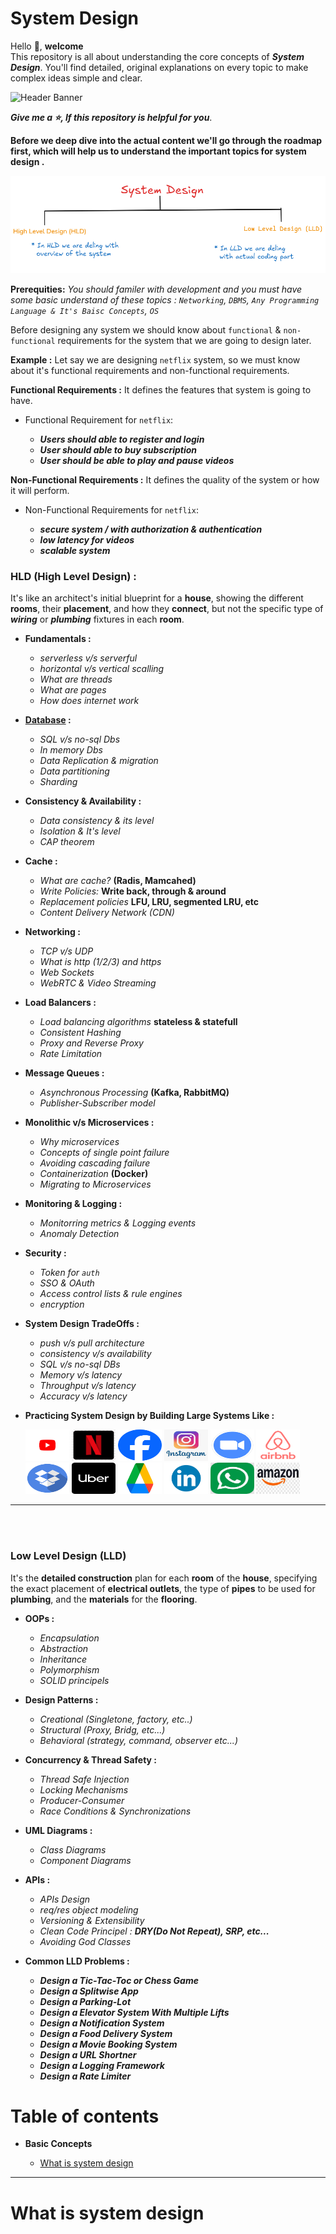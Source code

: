 # System Design  

Hello 👋, **welcome**  
 This repository is all about understanding the core concepts of ***System Design***. You'll find detailed, original explanations on every topic to make complex ideas simple and clear.


![Header Banner](./images/system_design_banner.png)

**_Give me a ⭐, If this repository is helpful for you_**.

**Before we deep dive into the actual content we'll go through the roadmap first, which will help us to understand the important topics for system design .**  

![system design roadmap](./images/system_design_roadmap.png)

**Prerequities:**  _You should familer with development and you must have some basic understand of these topics : `Networking`, `DBMS`, `Any Programming Language & It's Baisc Concepts`, `OS`_  

Before designing any system we should know about `functional` & `non-functional` requirements for the system that we are going to design later.  

**Example :** Let say we are designing `netflix` system, so we must know about it's functional requirements and non-functional requirements.  

**Functional Requirements :** It defines the features that system is going to have.  
-    Functional Requirement for `netflix`:  

     -    ***Users should able to register and login***
     -    ***User should able to buy subscription***
     -    ***User should be able to play and pause videos*** 


**Non-Functional Requirements :** It defines the quality of the system or how it will perform.
-    Non-Functional Requirements for `netflix`:  

     -    ***secure system / with authorization & authentication***
     -    ***low latency for videos***
     -    ***scalable system***


### HLD (High Level Design) :  

It's like an architect's initial blueprint for a **house**, showing the different **rooms**, their **placement**, and how they **connect**, but not the specific type of ***wiring*** or ***plumbing*** fixtures in each **room**.

-    **Fundamentals :**  

     -    _serverless v/s serverful_
     -    _horizontal v/s vertical scalling_
     -    _What are threads_
     -    _What are pages_
     -    _How does internet work_  

-    **[Database](https://github.com/Afzal14786/SQL) :**  

     -    _SQL v/s no-sql Dbs_
     -    _In memory Dbs_
     -    _Data Replication & migration_
     -    _Data partitioning_
     -    _Sharding_

-    **Consistency & Availability :**

     -    _Data consistency & its level_
     -    _Isolation & It's level_
     -    _CAP theorem_

-    **Cache :**

     -    _What are cache?_ **(Radis, Mamcahed)**
     -    _Write Policies:_ **Write back, through & around**  
     -    _Replacement policies_ **LFU, LRU, segmented LRU, etc**
     -    _Content Delivery Network (CDN)_

-    **Networking :**

     -    _TCP v/s UDP_
     -    _What is http (1/2/3) and https_
     -    _Web Sockets_
     -    _WebRTC & Video Streaming_

-    **Load Balancers :**

     -    _Load balancing algorithms_ **stateless & statefull**
     -    _Consistent Hashing_
     -    _Proxy and Reverse Proxy_
     -    _Rate Limitation_

-    **Message Queues :**

     -    _Asynchronous Processing_ **(Kafka, RabbitMQ)**
     -    _Publisher-Subscriber model_

-    **Monolithic v/s Microservices :**

     -    _Why microservices_
     -    _Concepts of single point failure_
     -    _Avoiding cascading failure_
     -    _Containerization_ **(Docker)**
     -    _Migrating to Microservices_

-    **Monitoring & Logging :**

     -    _Monitorring metrics & Logging events_
     -    _Anomaly Detection_

-    **Security :**  

     -    _Token for `auth`_
     -    _SSO & OAuth_
     -    _Access control lists & rule engines_
     -    _encryption_

-    **System Design TradeOffs :**

     -    _push v/s pull architecture_
     -    _consistency v/s availability_
     -    _SQL v/s no-sql DBs_
     -    _Memory v/s latency_
     -    _Throughput v/s latency_
     -    _Accuracy v/s latency_

-    **Practicing System Design by Building Large Systems Like :**

      <img src="./images/system_icons/youtube.png" alt="you tube logo" height = 50px width=70px> <img src="./images/system_icons/netflix.png" alt="netflix logo" height = 50px width=70px> <img src="./images/system_icons/facebook.png" alt="facebook logo" height = 50px width=70px> <img src="./images/system_icons/instagram.jpeg" alt="instagram logo" height = 50px width=70px> <img src="./images/system_icons/zoom.png" alt="zoom logo" height = 50px width=70px> <img src="./images/system_icons/airbnb.png" alt="airbnb logo" height = 50px width=70px> <img src="./images/system_icons/dropbox.png" alt="dropbox logo" height = 50px width=70px> <img src="./images/system_icons/uber.png" alt="uber logo" height = 50px width=70px> <img src="./images/system_icons/googledrive.png" alt="google drive logo" height = 50px width=70px> <img src="./images/system_icons/linkedin.png" alt="linked-in logo" height = 50px width=70px> <img src="./images/system_icons/whatsapp.jpg" alt="uber logo" height = 50px width=70px> <img src="./images/system_icons/amazon.jpeg" alt="amazon logo" height = 50px width=70px> 

****
<br/>
<br/>

### Low Level Design (LLD)  
It's the **detailed construction** plan for each **room** of the **house**, specifying the exact placement of **electrical outlets**, the type of **pipes** to be used for **plumbing**, and the **materials** for the **flooring**.  

-    **OOPs :**

     -    _Encapsulation_
     -    _Abstraction_
     -    _Inheritance_
     -    _Polymorphism_
     -    _SOLID principels_

-    **Design Patterns :**

     -    _Creational (Singletone, factory, etc..)_
     -    _Structural (Proxy, Bridg, etc...)_
     -    _Behavioral (strategy, command, observer etc...)_

-    **Concurrency & Thread Safety :**

     -    _Thread Safe Injection_
     -    _Locking Mechanisms_
     -    _Producer-Consumer_
     -    _Race Conditions & Synchronizations_

-    **UML Diagrams :**

     -    _Class Diagrams_
     -    _Component Diagrams_

-    **APIs :**

     -    _APIs Design_
     -    _req/res object modeling_
     -    _Versioning & Extensibility_
     -    _Clean Code Principel : **DRY(Do Not Repeat), SRP, etc...**_
     -    _Avoiding God Classes_

-    **Common LLD Problems :**

     -    ***Design a Tic-Tac-Toc or Chess Game***
     -    ***Design a Splitwise App***
     -    ***Design a Parking-Lot***
     -    ***Design a Elevator System With Multiple Lifts***
     -    ***Design a Notification System***
     -    ***Design a Food Delivery System***
     -    ***Design a Movie Booking System***
     -    ***Design a URL Shortner***
     -    ***Design a Logging Framework***
     -    ***Design a Rate Limiter***


# Table of contents  

-    **Basic Concepts**  

     -    [What is system design](#what-is-system-design)  


---

# What is system design  


